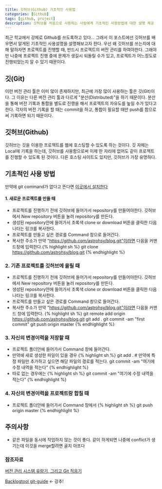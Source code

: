 ```yaml
---
title: 깃허브(Github) 기초적인 사용법
categories: [Github]
tags: [github, project]
description: 깃허브를 처음으로 사용하는 사람에게 기초적인 사용방법에 대한 설명 제공
---
```


최근 학교에서 강제로 Github를 쓰도록하고 있다... 그래서 이 포스트에선 깃허브를 배우면서 알게된 기초적인 사용설명을 설명해보고자 한다.
우선 왜 깃허브를 쓰는지에 대해 말하자면 프로젝트를 진행할 때, 반드시 프로젝트의 버전 관리를 하여야한다. 그래야만 나중에 프로젝트 진행 중에 문제가 생길시 되돌릴 수가 있고, 프로젝트가 어느정도로 진행되었는지 알 수 있기 때문이다.  

## 깃(Git)
이런 버전 관리 툴은 이미 많이 존재하지만, 최근에 가장 많이 사용하는 툴은 깃(Git)이다. 그 이유는 다른 버전 관리 툴과 다르게 "분산(Distributed)"을 하기 때문이다. 분산을 통해 버전 기록과 통합을 별도로 진행을 해서 프로젝트의 자유도를 높일 수가 있다고 한다. 각자의 버전 기록을 할 때는 commit을 하고, 통합이 필요할 때만 push를 함으로써 기록하면 되기 때문이다.

## 깃허브(Github)
깃허브는 깃을 이용한 프로젝트를 웹에 호스팅할 수 있도록 하는 것이다. 깃 자체는 Local에 기록을 하는데, 깃허브를 사용함으로써 이제 한 자리에 없어도 같이 프로젝트를 진행할 수 있도록 된 것이다. 다른 호스팅 사이트도 있지만, 깃허브가 가장 유명하다.

## 기초적인 사용 방법
만약에 git command가 없다고 뜬다면 [이곳에서 설치한다](https://git-scm.com/)
#### 1. 새로운 프로젝트를 만들 때
* 프로젝트를 진행하기 전에 깃허브에 들어가서 repository를 만들어야한다.
깃허브에서 New repository 버튼을 눌러 repository를 만든다.
* 생성된 repository안에 들어가서 초록색 clone or download 버튼을 클릭한 다음 나타는 링크를 복사한다.
* 프로젝트를 만들고 싶은 경로를 Command 창으로 들어간다.
* 복사한 주소가 만약 "https://github.com/astrohsy/blog.git"이라면 다음을 커맨드창에 입력한다.{% highlight sh %} git clone https://github.com/astrohsy/blog.git {% endhighlight %}

### 2. 기존 프로젝트를 깃허브에 올릴 때
* 프로젝트를 진행하기 전에 깃허브에 들어가서 repository를 만들어야한다.
깃허브에서 New repository 버튼을 눌러 repository를 만든다.
* 생성된 repository안에 들어가서 초록색 clone or download 버튼을 클릭한 다음 나타는 링크를 복사한다.
* 프로젝트를 만들고 싶은 경로를 Command 창으로 들어간다.
* 복사한 주소가 만약 "https://github.com/astrohsy/blog.git"이라면 다음을 커맨드 창에 입력한다.
{% highlight sh %}
git remote add origin https://github.com/astrohsy/blog.git
git add .
git commit -am "first commit"
git push origin master
{% endhighlight %}

### 3. 자신의 변경이력을 저장할 때
* 프로젝트 폴더안에 들어가서 Command 창에 들어간다.
* 만약에 새로 생성한 파일이 있을 경우
{% highlight sh %}
git add . # 만약에 특정 파일만 추가하고 싶으면 해당 파일의 경로를 적는다.
git commit -am "여기에 수정 내역을 적는다"
{% endhighlight %}
* 따로 없는 경우에는
{% highlight sh %}
git commit -am "여기에 수정 내역을 적는다"
{% endhighlight %}


### 4. 자신의 변경이력을 프로젝트랑 합칠 때
* 프로젝트 폴더안에 들어가서 Command 창에서
{% highlight sh %}
git push origin master
{% endhighlight %}

## 주의사항
* 같은 파일을 동시에 작업하지 않는 것이 좋다. 같이 하게되면 나중에 conflict가 생기는데 이것을 merge할려면 골치 아프다


### 참조자료
[버전 관리 시스템 유랑기, 그리고 Git 적응기](https://gist.github.com/benelog/2922437)

[Backlogtool git-guide](https://backlogtool.com/git-guide/kr/) <- 강추!
